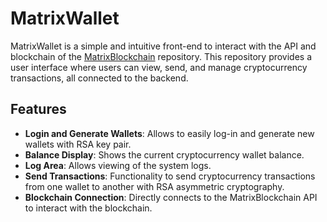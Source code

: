 # MatrixWallet

MatrixWallet is a simple and intuitive front-end to interact with the API and blockchain of the [MatrixBlockchain](https://github.com/Raqui333/matrixblockchain) repository. This repository provides a user interface where users can view, send, and manage cryptocurrency transactions, all connected to the backend.

## Features

- **Login and Generate Wallets**: Allows to easily log-in and generate new wallets with RSA key pair.
- **Balance Display**: Shows the current cryptocurrency wallet balance.
- **Log Area**: Allows viewing of the system logs.
- **Send Transactions**: Functionality to send cryptocurrency transactions from one wallet to another with RSA asymmetric cryptography.
- **Blockchain Connection**: Directly connects to the MatrixBlockchain API to interact with the blockchain.
